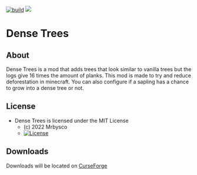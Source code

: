 [![build](https://github.com/Mrbysco/dense-trees/actions/workflows/build.yml/badge.svg)](https://github.com/Mrbysco/dense-trees/actions/workflows/build.yml) 
[![](http://cf.way2muchnoise.eu/versions/839316.svg)](https://www.curseforge.com/minecraft/mc-mods/dense-trees)

# Dense Trees #

## About ##
Dense Trees is a mod that adds trees that look similar to vanilla trees but the logs give 16 times the amount of planks.
This mod is made to try and reduce deforestation in minecraft.
You can also configure if a sapling has a chance to grow into a dense tree or not.

## License ##
* Dense Trees is licensed under the MIT License
  - (c) 2022 Mrbysco
  - [![License](https://img.shields.io/badge/License-MIT-red.svg?style=flat)](http://opensource.org/licenses/MIT)

## Downloads ##
Downloads will be located on [CurseForge](https://www.curseforge.com/minecraft/mc-mods/dense-trees)
